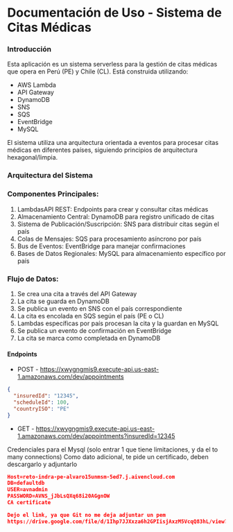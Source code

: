 # Documentación de Uso - Sistema de Citas Médicas
### Introducción
Esta aplicación es un sistema serverless para la gestión de citas médicas que opera en Perú (PE) y Chile (CL). Está construida utilizando:

- AWS Lambda
- API Gateway
- DynamoDB
- SNS
- SQS
- EventBridge
- MySQL

El sistema utiliza una arquitectura orientada a eventos para procesar citas médicas en diferentes países, siguiendo principios de arquitectura hexagonal/limpia.

### Arquitectura del Sistema
### Componentes Principales:

1. LambdasAPI REST: Endpoints para crear y consultar citas médicas
2. Almacenamiento Central: DynamoDB para registro unificado de citas
3. Sistema de Publicación/Suscripción: SNS para distribuir citas según el país
4. Colas de Mensajes: SQS para procesamiento asíncrono por país
5. Bus de Eventos: EventBridge para manejar confirmaciones
6. Bases de Datos Regionales: MySQL para almacenamiento específico por país

### Flujo de Datos:

1. Se crea una cita a través del API Gateway
2. La cita se guarda en DynamoDB
3. Se publica un evento en SNS con el país correspondiente
4. La cita es encolada en SQS según el país (PE o CL)
5. Lambdas específicas por país procesan la cita y la guardan en MySQL
6. Se publica un evento de confirmación en EventBridge
7. La cita se marca como completada en DynamoDB

#### Endpoints
- POST - https://xwygngmis9.execute-api.us-east-1.amazonaws.com/dev/appointments
```json
{
  "insuredId": "12345",
  "scheduleId": 100,
  "countryISO": "PE"
}
```
- GET - https://xwygngmis9.execute-api.us-east-1.amazonaws.com/dev/appointments?insuredId=12345

Credenciales para el Mysql (solo entrar 1 que tiene limitaciones, y da el to many connections)
Como dato adicional, te pide un certificado, deben descargarlo y adjuntarlo
```json
Host=reto-indra-pe-alvaro15unmsm-5ed7.j.aivencloud.com
DB=defaultdb
USER=avnadmin
PASSWORD=AVNS_jJbLsQXq68i20AGgnOW
CA certificate

Dejo el link, ya que Git no me deja adjuntar un pem
https://drive.google.com/file/d/1Ihp7JJXxza6h2GPIisjAxzM5VcqQ83hL/view?usp=sharing

```
